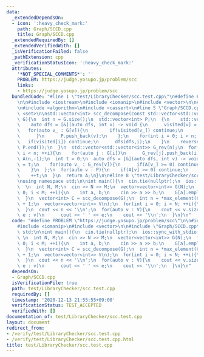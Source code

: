 ```yaml
---
data:
  _extendedDependsOn:
  - icon: ':heavy_check_mark:'
    path: Graph/SCCD.cpp
    title: Graph/SCCD.cpp
  _extendedRequiredBy: []
  _extendedVerifiedWith: []
  _isVerificationFailed: false
  _pathExtension: cpp
  _verificationStatusIcon: ':heavy_check_mark:'
  attributes:
    '*NOT_SPECIAL_COMMENTS*': ''
    PROBLEM: https://judge.yosupo.jp/problem/scc
    links:
    - https://judge.yosupo.jp/problem/scc
  bundledCode: "#line 1 \"test/LibraryChecker/scc.test.cpp\"\n#define PROBLEM \"https://judge.yosupo.jp/problem/scc\"\
    \n\n#include <iostream>\n#include <iomanip>\n#include <vector>\n\n#line 1 \"Graph/SCCD.cpp\"\
    \n#include <algorithm>\n#include <cassert>\n#line 5 \"Graph/SCCD.cpp\"\n#include\
    \ <set>\n\nstd::vector<int> scc_decompose(const std::vector<std::vector<int>>&\
    \ G){\n  int n = G.size();\n  std::vector<int> P;\n  {\n    std::vector<int> visited(n,false);\n\
    \    auto dfs = [&](auto dfs, int v) -> void {\n      visited[v] = true;\n   \
    \   for(auto v_ : G[v]){\n        if(visited[v_]) continue;\n        dfs(dfs,v_);\n\
    \      }\n      P.push_back(v);\n    };\n    for(int i = 0; i < n; ++i){\n   \
    \   if(visited[i]) continue;\n      dfs(dfs,i);\n    }\n    reverse(P.begin(),\
    \ P.end());\n  }\n  std::vector<std::vector<int>> G_rev(n);\n  for(int i = 0;\
    \ i < n; ++i){\n    for(auto j : G[i])\n      G_rev[j].push_back(i);\n  }\n  std::vector<int>\
    \ A(n,-1);\n  int t = 0;\n  auto dfs = [&](auto dfs, int v) -> void {\n    A[v]\
    \ = t;\n    for(auto v_ : G_rev[v]){\n      if(A[v_] >= 0) continue;\n      dfs(dfs,v_);\n\
    \    }\n  };\n  for(auto v : P){\n    if(A[v] >= 0) continue;\n    dfs(dfs,v);\n\
    \    ++t;\n  }\n  return A;\n}\n\n#line 8 \"test/LibraryChecker/scc.test.cpp\"\
    \nusing namespace std;\n\nint main(){\n  cin.tie(nullptr);\n  ios::sync_with_stdio(false);\n\
    \  \n  int N, M;\n  cin >> N >> M;\n  vector<vector<int>> G(N);\n  for(int i =\
    \ 0; i < M; ++i){\n    int a, b;\n    cin >> a >> b;\n    G[a].emplace_back(b);\n\
    \  }\n  vector<int> C = scc_decompose(G);\n  int n = *max_element(C.begin(), C.end())\
    \ + 1;\n  vector<vector<int>> V(n);\n  for(int i = 0; i < N; ++i){\n    V[C[i]].emplace_back(i);\n\
    \  }\n  cout << n << '\\n';\n  for(auto v : V){\n    cout << v.size();\n    for(auto\
    \ e : v)\n      cout << ' ' << e;\n    cout << '\\n';\n  }\n}\n"
  code: "#define PROBLEM \"https://judge.yosupo.jp/problem/scc\"\n\n#include <iostream>\n\
    #include <iomanip>\n#include <vector>\n\n#include \"Graph/SCCD.cpp\"\nusing namespace\
    \ std;\n\nint main(){\n  cin.tie(nullptr);\n  ios::sync_with_stdio(false);\n \
    \ \n  int N, M;\n  cin >> N >> M;\n  vector<vector<int>> G(N);\n  for(int i =\
    \ 0; i < M; ++i){\n    int a, b;\n    cin >> a >> b;\n    G[a].emplace_back(b);\n\
    \  }\n  vector<int> C = scc_decompose(G);\n  int n = *max_element(C.begin(), C.end())\
    \ + 1;\n  vector<vector<int>> V(n);\n  for(int i = 0; i < N; ++i){\n    V[C[i]].emplace_back(i);\n\
    \  }\n  cout << n << '\\n';\n  for(auto v : V){\n    cout << v.size();\n    for(auto\
    \ e : v)\n      cout << ' ' << e;\n    cout << '\\n';\n  }\n}\n"
  dependsOn:
  - Graph/SCCD.cpp
  isVerificationFile: true
  path: test/LibraryChecker/scc.test.cpp
  requiredBy: []
  timestamp: '2020-12-13 21:55:55+09:00'
  verificationStatus: TEST_ACCEPTED
  verifiedWith: []
documentation_of: test/LibraryChecker/scc.test.cpp
layout: document
redirect_from:
- /verify/test/LibraryChecker/scc.test.cpp
- /verify/test/LibraryChecker/scc.test.cpp.html
title: test/LibraryChecker/scc.test.cpp
---
```

